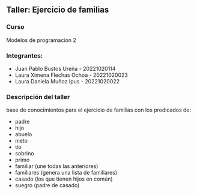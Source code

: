 ## Taller: Ejercicio de familias 

### Curso 
Modelos de programación 2 

### Integrantes:
- Juan Pablo Bustos Ureña - 20221020114
- Laura Ximena Flechas Ochoa - 20221020023
- Laura Daniela Muñoz Ipus - 20221020022

### Descripción del taller

base de conocimientos para el ejercicio de familias con los predicados de:
- padre
- hijo
- abuelo
- nieto
- tío
- sobrino
- primo
- familiar (une todas las anteriores)
- familiares (genera una lista de familiares)
- casado (los que tienen hijos en común)
- suegro (padre de casado)



